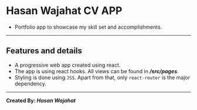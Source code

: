 # Hasan Wajahat CV APP

- Portfolio app to showcase my skill set and accomplishments.
---
## Features and details

- A progressive web app created using react.
- The app is using react hooks. All views can be found in **_/src/pages_**.
- Styling is done using `JSS`. Apart from that, only `react-router` is the major dependency.
---
**Created By: _Hasan Wajahat_**